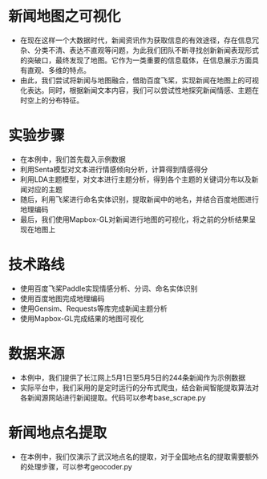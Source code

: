 # 新闻地图之可视化
- 在现在这样一个大数据时代，新闻资讯作为获取信息的有效途径，存在信息冗杂、分类不清、表达不直观等问题，为此我们团队不断寻找创新新闻表现形式的突破口，最终发现了地图。它作为一类重要的信息载体，在信息展示方面具有直观、多维的特点。
- 由此，我们尝试将新闻与地图融合，借助百度飞桨，实现新闻在地图上的可视化表达。同时，根据新闻文本内容，我们可以尝试性地探究新闻情感、主题在时空上的分布特征。

# 实验步骤
- 在本例中，我们首先载入示例数据
- 利用Senta模型对文本进行情感倾向分析，计算得到情感得分
- 利用LDA主题模型，对文本进行主题分析，得到各个主题的关键词分布以及新闻对应的主题
- 随后，利用飞桨进行命名实体识别，提取新闻中的地名，并结合百度地图进行地理编码
- 最后，我们使用Mapbox-GL对新闻进行地图的可视化，将之前的分析结果呈现在地图上

# 技术路线
- 使用百度飞桨Paddle实现情感分析、分词、命名实体识别
- 使用百度地图完成地理编码
- 使用Gensim、Requests等库完成新闻主题分析
- 使用Mapbox-GL完成结果的地图可视化

# 数据来源
- 本例中，我们提供了长江网上5月1日至5月5日的244条新闻作为示例数据
- 实际平台中，我们采用的是定时运行的分布式爬虫，结合新闻智能提取算法对各新闻源网站进行新闻提取。代码可以参考base_scrape.py

# 新闻地点名提取
- 在本例中，我们仅演示了武汉地点名的提取，对于全国地点名的提取需要额外的处理步骤，可以参考geocoder.py